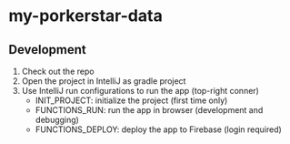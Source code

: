 # my-porkerstar-data

## Development
1. Check out the repo
2. Open the project in IntelliJ as gradle project
3. Use IntelliJ run configurations to run the app (top-right conner)
    - INIT_PROJECT: initialize the project (first time only)
    - FUNCTIONS_RUN: run the app in browser (development and debugging)
    - FUNCTIONS_DEPLOY: deploy the app to Firebase (login required)